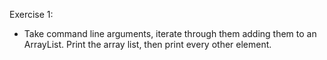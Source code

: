 Exercise 1:
- Take command line arguments, iterate through them adding them to an ArrayList.  Print the array list, then print every other element.
